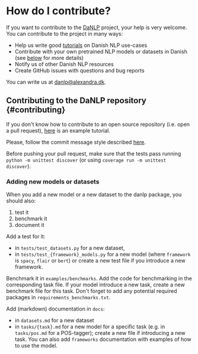 How do I contribute?
====================

If you want to contribute to the [DaNLP](https://github.com/alexandrainst/danlp) project, your help is very welcome. You can contribute to the project in many ways:

- Help us write good [tutorials](https://github.com/alexandrainst/danlp/tree/master/examples) on Danish NLP use-cases 
- Contribute with your own pretrained NLP models or datasets in Danish (see [below](#contributing) for more details)
- Notify us of other Danish NLP resources
- Create GitHub issues with questions and bug reports

You can write us at danlp@alexandra.dk.


## Contributing to the DaNLP repository {#contributing}

If you don't know how to contribute to an open source repository (i.e. open a pull request), 
[here](https://github.com/firstcontributions/first-contributions) is an example tutorial. 

Please, follow the commit message style described [here](https://chris.beams.io/posts/git-commit/). 

Before pushing your pull request, make sure that the tests pass running `python -m unittest discover` (or using `coverage run -m unittest discover`).

### Adding new models or datasets


When you add a new model or a new dataset to the danlp package, you should also: 

1. test it
2. benchmark it
3. document it


Add a test for it: 

- in `tests/test_datasets.py` for a new dataset,
- in `tests/test_{framework}_models.py` for a new model (where `framework` is `spacy`, `flair` or `bert`) or create a new test file if you introduce a new framework.


Benchmark it in `examples/benchmarks`. Add the code for benchmarking in the corresponding task file. If your model introduce a new task, create a new benchmark file for this task. Don't forget to add any potential required packages in `requirements_benchmarks.txt`. 

Add (markdown) documentation in `docs`: 

- in `datasets.md` for a new dataset
- in `tasks/{task}.md` for a new model for a specific task (e.g. in `tasks/pos.md` for a POS-tagger); create a new file if introducing a new task. You can also add `frameworks` documentation with examples of how to use the model. 